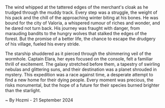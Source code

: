 
The wind whipped at the tattered edges of the merchant's cloak as he trudged through the muddy track. Every step was a struggle, the weight of his pack and the chill of the approaching winter biting at his bones. He was bound for the city of Valoria, a whispered rumour of riches and wonder, and he dared not turn back. His journey was fraught with danger, from marauding bandits to the hungry wolves that stalked the edges of the forest. But the promise of a better life, the chance to escape the drudgery of his village, fueled his every stride.

The starship shuddered as it pierced through the shimmering veil of the wormhole. Captain Elara, her eyes focused on the console, felt a familiar thrill of excitement. The galaxy stretched before them, a tapestry of swirling nebulas and glittering suns, and their destination was a planet shrouded in mystery. This expedition was a race against time, a desperate attempt to find a new home for their dying people. Every moment was precious, the risks monumental, but the hope of a future for their species burned brighter than the starlight. 

~ By Hozmi - 21 September 2024
